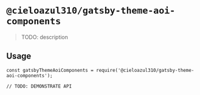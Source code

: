 # `@cieloazul310/gatsby-theme-aoi-components`

> TODO: description

## Usage

```
const gatsbyThemeAoiComponents = require('@cieloazul310/gatsby-theme-aoi-components');

// TODO: DEMONSTRATE API
```
